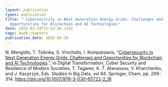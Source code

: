 ```yaml
---
layout: publication
types: publication
title: " Cybersecurity in Next Generation Energy Grids: Challenges and
  Opportunities for Blockchain and AI Technologies"
date: 2022-03-28T12:53:28.143Z
tags: book_chapters
publication_date: 2022-03-28
---
```

N. Mengidis, T. Tsikrika, S. Vrochidis, I. Kompatsiaris, "[Cybersecurity in Next Generation Energy Grids: Challenges and Opportunities for Blockchain and AI Technologies](https://link.springer.com/book/10.1007/978-3-030-65722-2?wt_mc=Internal.Event.1.SEM.ChapterAuthorCongrat).", in Digital Transformation, Cyber Security and Resilience of Modern Societies, T. Tagarev, K. T. Atanassov, V. Kharchenko, and J. Kacprzyk, Eds. Studies in Big Data, vol 84. Springer, Cham, pp. 299-314. <https://doi.org/10.1007/978-3-030-65722-2_18>